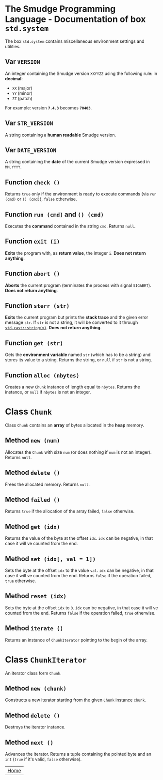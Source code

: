 # The Smudge Programming Language - Documentation of box `std.system`
The box `std.system` contains miscellaneous environment
settings and utilities.

## Var `VERSION`
An integer containing the Smudge version `XXYYZZ` using the following rule:
in **decimal**:
- `XX` (major)
- `YY` (minor)
- `ZZ` (patch)

For example: version **`7.4.3`** becomes **`70403`**.

## Var `STR_VERSION`
A string containing a **human readable** Smudge version.

## Var `DATE_VERSION`
A string containing the **date** of the current Smudge version expressed in `MM.YYYY`.

## Function `check ()`
Returns `true` only if the environment is ready to execute commands (via `run (cmd)` or
`() (cmd)`), `false` otherwise.

## Function `run (cmd)` and `() (cmd)`
Executes the **command** contained in the string `cmd`.
Returns `null`.

## Function `exit (i)`
**Exits** the program with, as **return value**, the integer `i`.
**Does not return anything**.

## Function `abort ()`
**Aborts** the current program (terminates the process with signal `SIGABRT`).
**Does not return anything**.

## Function `sterr (str)`
**Exits** the current program but prints the **stack trace** and the given error message
`str`. If `str` is not a string, it will be converted to it through [`std.cast::string(x)`](stdcast.md#function-string-obj).
**Does not return anything**.

## Function `get (str)`
Gets the **environment variable** named `str` (which has to be a string)
and stores its value to a string.
Returns the string, or `null` if `str` is not a string.

## Function `alloc (nbytes)`
Creates a new `Chunk` instance of length equal to `nbytes`.
Returns the instance, or `null` if `nbytes` is not an integer.

# Class `Chunk`
Class `Chunk` contains an **array** of bytes allocated in the **heap** memory.

## Method `new (num)`
Allocates the `Chunk` with size `num` (or does nothing if `num` is not an integer).
Returns `null`.

## Method `delete ()`
Frees the allocated memory.
Returns `null`.

## Method `failed ()`
Returns `true` if the allocation of the array failed, `false` otherwise.

## Method `get (idx)`
Returns the value of the byte at the offset `idx`.
`idx` can be negative, in that case it will ve counted from the end.

## Method `set (idx[, val = 1])`
Sets the byte at the offset `idx` to the value `val`.
`idx` can be negative, in that case it will ve counted from the end.
Returns `false` if the operation failed, `true` otherwise.

## Method `reset (idx)`
Sets the byte at the offset `idx` to `0`.
`idx` can be negative, in that case it will ve counted from the end.
Returns `false` if the operation failed, `true` otherwise.

## Method `iterate ()`
Returns an instance of `ChunkIterator` pointing to the begin of the array.

# Class `ChunkIterator`
An iterator class form `Chunk`.

## Method `new (chunk)`
Constructs a new iterator starting from the given `Chunk` instance `chunk`.

## Method `delete ()`
Destroys the iterator instance.

## Method `next ()`
Advances the iterator.
Returns a tuple containing the pointed byte and an `int` (`true` if it's valid,
`false` otherwise).

||
|:---:|
| [Home](https://smudgelang.github.io/smudge/) |
